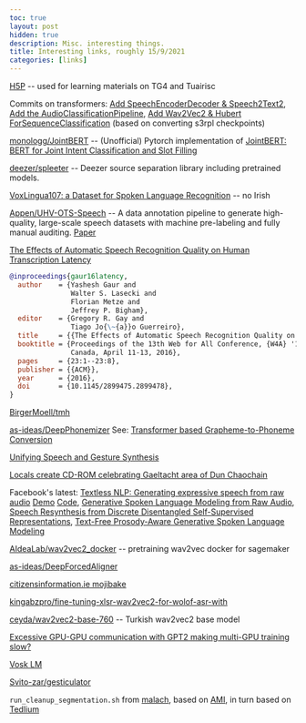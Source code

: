 ```yaml
---
toc: true
layout: post
hidden: true
description: Misc. interesting things.
title: Interesting links, roughly 15/9/2021
categories: [links]
---
```


[H5P](https://h5p.org/) -- used for learning materials on TG4 and Tuairisc

Commits on transformers: [Add SpeechEncoderDecoder & Speech2Text2](https://github.com/huggingface/transformers/commit/0b8c84e110bf9012f30a85c40b9ff8ea868689fd),
[Add the AudioClassificationPipeline](https://github.com/huggingface/transformers/commit/b9c6a976949681113c8686215ebdef4de53b3d2f),
[Add Wav2Vec2 & Hubert ForSequenceClassification](https://github.com/huggingface/transformers/commit/b6f332ecaf18054109294dd2efa1a5e6aa274a03) (based on converting s3rpl checkpoints)

[monologg/JointBERT](https://github.com/monologg/JointBERT) -- (Unofficial) Pytorch implementation of [JointBERT: BERT for Joint Intent Classification and Slot Filling](https://arxiv.org/abs/1902.10909)

[deezer/spleeter](https://github.com/deezer/spleeter) -- Deezer source separation library including pretrained models.

[VoxLingua107: a Dataset for Spoken Language Recognition](https://arxiv.org/abs/2011.12998) -- no Irish

[Appen/UHV-OTS-Speech](https://github.com/Appen/UHV-OTS-Speech) -- A data annotation pipeline to generate high-quality, large-scale speech datasets with machine pre-labeling and fully manual auditing.
[Paper](https://openreview.net/forum?id=-OFOwaDriw7)

[The Effects of Automatic Speech Recognition Quality on Human Transcription Latency](https://www.cs.cmu.edu/~fmetze/interACT/Publications_files/publications/asr_threshold_w4a.pdf)

```bibtex
@inproceedings{gaur16latency,
  author    = {Yashesh Gaur and
               Walter S. Lasecki and
               Florian Metze and
               Jeffrey P. Bigham},
  editor    = {Gregory R. Gay and
               Tiago Jo{\~{a}}o Guerreiro},
  title     = {{The Effects of Automatic Speech Recognition Quality on Human Transcription Latency}},
  booktitle = {Proceedings of the 13th Web for All Conference, {W4A} '16, Montreal,
               Canada, April 11-13, 2016},
  pages     = {23:1--23:8},
  publisher = {{ACM}},
  year      = {2016},
  doi       = {10.1145/2899475.2899478},
}
```

[BirgerMoell/tmh](https://github.com/BirgerMoell/tmh)

[as-ideas/DeepPhonemizer](https://github.com/as-ideas/DeepPhonemizer)
See: [Transformer based Grapheme-to-Phoneme Conversion](https://arxiv.org/abs/2004.06338)

[Unifying Speech and Gesture Synthesis](https://www.unite.ai/unifying-speech-and-gesture-synthesis/)

[Locals create CD-ROM celebrating Gaeltacht area of Dun Chaochain](https://www.irishtimes.com/news/locals-create-cd-rom-celebrating-gaeltacht-area-of-dun-chaochain-1.210322)

Facebook's latest:
[Textless NLP: Generating expressive speech from raw audio](https://ai.facebook.com/blog/textless-nlp-generating-expressive-speech-from-raw-audio)
[Demo](https://speechbot.github.io/pgslm/)
[Code](https://github.com/pytorch/fairseq/tree/main/examples/textless_nlp),
[Generative Spoken Language Modeling from Raw Audio](https://arxiv.org/abs/2102.01192),
[Speech Resynthesis from Discrete Disentangled Self-Supervised Representations](https://arxiv.org/abs/2104.00355),
[Text-Free Prosody-Aware Generative Spoken Language Modeling](https://arxiv.org/abs/2109.03264)

[AIdeaLab/wav2vec2_docker](https://github.com/AIdeaLab/wav2vec2_docker) -- pretraining wav2vec docker for sagemaker

[as-ideas/DeepForcedAligner](https://github.com/as-ideas/DeepForcedAligner)

[citizensinformation.ie mojibake](https://www.citizensinformation.ie/ga/reuse_psi.html)

[kingabzpro/fine-tuning-xlsr-wav2vec2-for-wolof-asr-with](https://www.kaggle.com/kingabzpro/fine-tuning-xlsr-wav2vec2-for-wolof-asr-with)

[ceyda/wav2vec2-base-760](https://huggingface.co/ceyda/wav2vec2-base-760) -- Turkish wav2vec2 base model

[Excessive GPU-GPU communication with GPT2 making multi-GPU training slow?](https://github.com/huggingface/transformers/issues/9371)

[Vosk LM](https://alphacephei.com/vosk/lm)

[Svito-zar/gesticulator](https://github.com/Svito-zar/gesticulator)

`run_cleanup_segmentation.sh` from [malach](https://github.com/kaldi-asr/kaldi/blob/master/egs/malach/s5/local/run_cleanup_segmentation.sh), based on
[AMI](https://github.com/kaldi-asr/kaldi/blob/master/egs/ami/s5b/local/run_cleanup_segmentation.sh), in turn based on
[Tedlium](https://github.com/kaldi-asr/kaldi/blob/master/egs/tedlium/s5_r2/local/run_segmentation_long_utts.sh)
